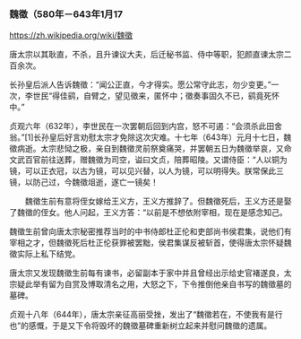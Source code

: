 ### 魏徵（580年－643年1月17
https://zh.wikipedia.org/wiki/魏徵

唐太宗以其耿直，不杀，且升谏议大夫，后迁秘书监、侍中等职，犯颜直谏太宗二百余次。

长孙皇后派人告诉魏徵：“闻公正直，今才得实。愿公常守此志，勿少变更。”一次，李世民“得佳鹞，自臂之，望见徵来，匿怀中；徵奏事固久不已，鹞竟死怀中。”

贞观六年（632年），李世民在一次罢朝后回到内宫，怒不可遏：“会须杀此田舍翁。”[1]长孙皇后好言劝慰太宗才免除这次灾难。十七年（643年）元月十七日，魏徵病逝。太宗悲恸之极，亲自到魏徵灵前祭奠痛哭，并罢朝五日为魏徵举哀，又命文武百官前往送葬，赠魏徵为司空，谥曰文贞，陪葬昭陵。又谓侍臣：“人以铜为镜，可以正衣冠，以古为镜，可以见兴替，以人为镜，可以明得失。朕常保此三镜，以防己过，今魏徵俎逝，遂亡一镜矣！

　　魏徵生前有意将侄女嫁给王义方，王义方推辞了。但魏徵死后，王义方还是娶了魏徵的侄女。他人问起，王义方答：“以前是不想依附宰相，现在是感念知己。

魏徵生前曾向唐太宗秘密推荐当时的中书侍郎杜正伦和吏部尚书侯君集，说他们有宰相之才，但魏徵死后杜正伦获罪被罢黜，侯君集谋反被斩首，使得唐太宗怀疑魏徵实际上私下结党。

唐太宗又发现魏徵生前每有谏书，必留副本于家中并且曾经出示给史官褚遂良，太宗疑此举有留为自赏及博取清名之用，大怒之下，下令推倒他亲自书写的魏徵墓的墓碑。

贞观十八年（644年），唐太宗亲征高丽受挫，发出了“魏徵若在，不使我有是行也”的感慨，于是又下令将毁坏的魏徵墓碑重新树立起来并慰问魏徵的遗属。

